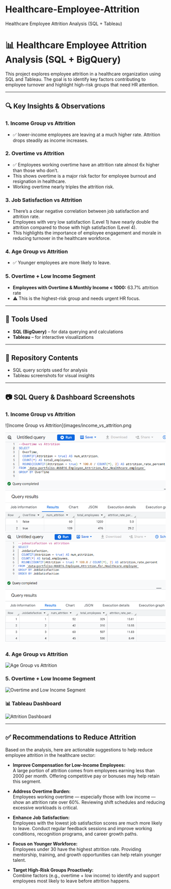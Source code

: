 # Healthcare-Employee-Attrition
Healthcare Employee Attrition Analysis (SQL + Tableau)
# 📊 Healthcare Employee Attrition Analysis (SQL + BigQuery)

This project explores employee attrition in a healthcare organization using SQL and Tableau. The goal is to identify key factors contributing to employee turnover and highlight high-risk groups that need HR attention.

---

## 🔍 Key Insights & Observations

### 1. Income Group vs Attrition
- ✅ lower-income employees are leaving at a much higher rate. Attrition drops steadily as income increases.

### 2. Overtime vs Attrition
- ✅ Employees working overtime have an attrition rate almost 6x higher than those who don’t.
-  This shows overtime is a major risk factor for employee burnout and resignation in healthcare.
-  Working overtime nearly triples the attrition risk.

### 3. Job Satisfaction vs Attrition
- There’s a clear negative correlation between job satisfaction and attrition rate.
- Employees with very low satisfaction (Level 1) have nearly double the attrition compared to those with high satisfaction (Level 4).
- This highlights the importance of employee engagement and morale in reducing turnover in the healthcare workforce.

### 4. Age Group vs Attrition
- ✅ Younger employees are more likely to leave.

### 5. Overtime + Low Income Segment
- **Employees with Overtime & Monthly Income < 1000:** 63.7% attrition rate
- ⚠️ This is the highest-risk group and needs urgent HR focus.

---

## 🧰 Tools Used
- **SQL (BigQuery)** – for data querying and calculations
- **Tableau** – for interactive visualizations

---

## 📁 Repository Contents
- SQL query scripts used for analysis
- Tableau screenshots for visual insights

---
## 📷 SQL Query & Dashboard Screenshots

### 1. Income Group vs Attrition
![Income Group vs Attrition](images/income_vs_attrition.png

![Overtime vs Attrition](overtime%20vs%20attrition.png)
![Job Satisfaction vs Attrition](jobsatisfaction%20vs%20attrition.png)

### 4. Age Group vs Attrition
![Age Group vs Attrition](images/age_vs_attrition.png)

### 5. Overtime + Low Income Segment
![Overtime and Low Income Segment](images/overtime_low_income.png)

### 📊 Tableau Dashboard
![Attrition Dashboard](images/tableau_dashboard.png)

---

## ✅ Recommendations to Reduce Attrition

Based on the analysis, here are actionable suggestions to help reduce employee attrition in the healthcare sector:

- **Improve Compensation for Low-Income Employees:**  
  A large portion of attrition comes from employees earning less than 2000 per month. Offering competitive pay or bonuses may help retain this segment.

- **Address Overtime Burden:**  
  Employees working overtime — especially those with low income — show an attrition rate over 60%. Reviewing shift schedules and reducing excessive workloads is critical.

- **Enhance Job Satisfaction:**  
  Employees with the lowest job satisfaction scores are much more likely to leave. Conduct regular feedback sessions and improve working conditions, recognition programs, and career growth paths.

- **Focus on Younger Workforce:**  
  Employees under 30 have the highest attrition rate. Providing mentorship, training, and growth opportunities can help retain younger talent.

- **Target High-Risk Groups Proactively:**  
  Combine factors (e.g., overtime + low income) to identify and support employees most likely to leave before attrition happens.




